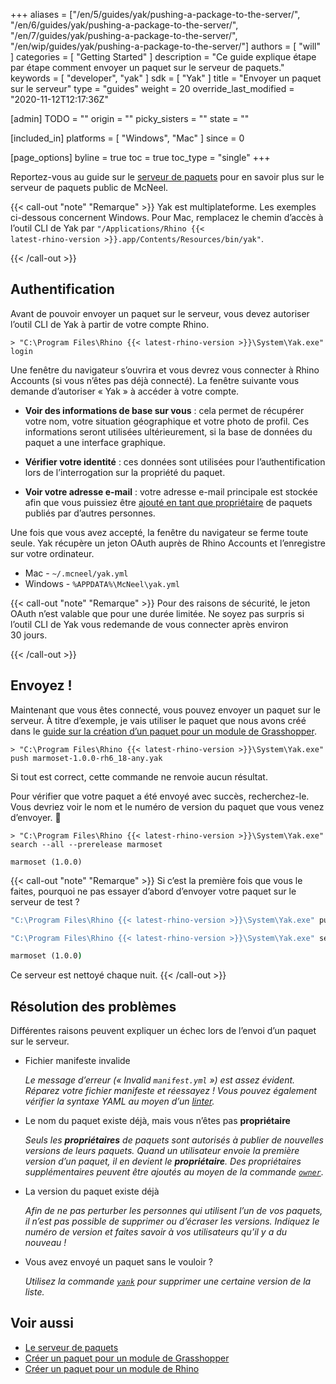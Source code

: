 +++
aliases = ["/en/5/guides/yak/pushing-a-package-to-the-server/", "/en/6/guides/yak/pushing-a-package-to-the-server/", "/en/7/guides/yak/pushing-a-package-to-the-server/", "/en/wip/guides/yak/pushing-a-package-to-the-server/"]
authors = [ "will" ]
categories = [ "Getting Started" ]
description = "Ce guide explique étape par étape comment envoyer un paquet sur le serveur de paquets."
keywords = [ "developer", "yak" ]
sdk = [ "Yak" ]
title = "Envoyer un paquet sur le serveur"
type = "guides"
weight = 20
override_last_modified = "2020-11-12T12:17:36Z"

[admin]
TODO = ""
origin = ""
picky_sisters = ""
state = ""

[included_in]
platforms = [ "Windows", "Mac" ]
since = 0

[page_options]
byline = true
toc = true
toc_type = "single"
+++

Reportez-vous au guide sur le [serveur de paquets](/guides/yak/the-package-server/) pour en savoir plus sur le serveur de paquets public de McNeel.

{{< call-out "note" "Remarque" >}}
Yak est multiplateforme. Les exemples ci-dessous concernent Windows.
Pour Mac, remplacez le chemin d’accès à l’outil CLI de Yak par <code>"/Applications/Rhino {{< latest-rhino-version >}}.app/Contents/Resources/bin/yak"</code>.

{{< /call-out >}}



## Authentification

Avant de pouvoir envoyer un paquet sur le serveur, vous devez autoriser l’outil CLI de Yak à partir de votre compte Rhino.


```commandline
> "C:\Program Files\Rhino {{< latest-rhino-version >}}\System\Yak.exe" login
```

Une fenêtre du navigateur s’ouvrira et vous devrez vous connecter à Rhino Accounts (si vous n’êtes pas déjà connecté).
 La fenêtre suivante vous demande d’autoriser « Yak » à accéder à votre compte.


- **Voir des informations de base sur vous** : cela permet de récupérer votre nom, votre situation géographique et votre photo de profil.
   Ces informations seront utilisées ultérieurement, si la base de données du paquet a une interface graphique.
  
- **Vérifier votre identité** : ces données sont utilisées pour l’authentification lors de l’interrogation sur la propriété du paquet.
  
- **Voir votre adresse e-mail** : votre adresse e-mail principale est stockée afin que vous puissiez être [ajouté en tant que propriétaire](../yak-cli-reference/#owner) de paquets publiés par d’autres personnes.

Une fois que vous avez accepté, la fenêtre du navigateur se ferme toute seule. Yak récupère un jeton OAuth auprès de Rhino Accounts et l’enregistre sur votre ordinateur.


- Mac - `~/.mcneel/yak.yml`
- Windows - `%APPDATA%\McNeel\yak.yml`

{{< call-out "note" "Remarque" >}}
Pour des raisons de sécurité, le jeton OAuth n’est valable que pour une durée limitée.
 Ne soyez pas surpris si l’outil CLI de Yak vous redemande de vous connecter après environ 30 jours.

{{< /call-out >}}

## Envoyez !

Maintenant que vous êtes connecté, vous pouvez envoyer un paquet sur le serveur. À titre d’exemple, je vais utiliser le paquet que nous avons créé dans le [guide sur la création d’un paquet pour un module de Grasshopper](../creating-a-grasshopper-plugin-package).



```commandline
> "C:\Program Files\Rhino {{< latest-rhino-version >}}\System\Yak.exe" push marmoset-1.0.0-rh6_18-any.yak
```

Si tout est correct, cette commande ne renvoie aucun résultat.

Pour vérifier que votre paquet a été envoyé avec succès, recherchez-le.
 Vous devriez voir le nom et le numéro de version du paquet que vous venez d’envoyer. 🤞


```commandline
> "C:\Program Files\Rhino {{< latest-rhino-version >}}\System\Yak.exe" search --all --prerelease marmoset

marmoset (1.0.0)
```

{{< call-out "note" "Remarque" >}}
Si c’est la première fois que vous le faites, pourquoi ne pas essayer d’abord d’envoyer votre paquet sur le serveur de test ?
```cmd
"C:\Program Files\Rhino {{< latest-rhino-version >}}\System\Yak.exe" push --source https://test.yak.rhino3d.com marmoset-1.0.0-rh6_18-any.yak

"C:\Program Files\Rhino {{< latest-rhino-version >}}\System\Yak.exe" search --source https://test.yak.rhino3d.com --all --prerelease marmoset

marmoset (1.0.0)
```
Ce serveur est nettoyé chaque nuit.
{{< /call-out >}}

## Résolution des problèmes

Différentes raisons peuvent expliquer un échec lors de l’envoi d’un paquet sur le serveur.

- Fichier manifeste invalide

  _Le message d’erreur (« Invalid `manifest.yml` ») est assez évident. Réparez votre fichier manifeste et réessayez ! Vous pouvez également vérifier la syntaxe YAML au moyen d’un [linter](http://www.yamllint.com)._
  
  

- Le nom du paquet existe déjà, mais vous n’êtes pas **propriétaire**

  _Seuls les **propriétaires** de paquets sont autorisés à publier de nouvelles versions de leurs paquets.
  Quand un utilisateur envoie la première version d’un paquet, il en devient le **propriétaire**. Des propriétaires supplémentaires peuvent être ajoutés au moyen de la commande [`owner`](../yak-cli-reference/#owner)._

- La version du paquet existe déjà

  _Afin de ne pas perturber les personnes qui utilisent l’un de vos paquets, il n’est pas possible de supprimer ou d’écraser les versions.
   Indiquez le numéro de version et faites savoir à vos utilisateurs qu’il y a du nouveau !_
  

- Vous avez envoyé un paquet sans le vouloir ?

  _Utilisez la commande [`yank`](../yak-cli-reference/#yank) pour supprimer une certaine version de la liste._

## Voir aussi

- [Le serveur de paquets](/guides/yak/the-package-server/)
- [Créer un paquet pour un module de Grasshopper](/guides/yak/creating-a-grasshopper-plugin-package/)
- [Créer un paquet pour un module de Rhino](/guides/yak/creating-a-rhino-plugin-package/)
